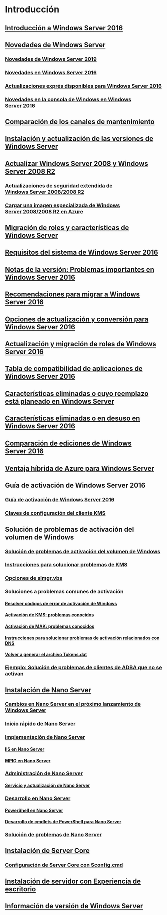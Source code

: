# Introducción
## [Introducción a Windows Server 2016](Server-Basics.md)
## [Novedades de Windows Server](whats-new-in-windows-server.md)
### [Novedades de Windows Server 2019](../get-started-19/whats-new-19.md)
### [Novedades en Windows Server 2016](whats-new-in-windows-server-2016.md)
### [Actualizaciones exprés disponibles para Windows Server 2016](express-updates.md)
### [Novedades en la consola de Windows en Windows Server 2016](whats-new-in-console.md)
## [Comparación de los canales de mantenimiento](..\get-started-19\servicing-channels-19.md)
## [Instalación y actualización de las versiones de Windows Server](Installation-and-Upgrade.md)
## [Actualizar Windows Server 2008 y Windows Server 2008 R2](modernize-windows-server-2008.md)
### [Actualizaciones de seguridad extendida de Windows Server 2008/2008 R2](extended-security-updates.md)
### [Cargar una imagen especializada de Windows Server 2008/2008 R2 en Azure](uploading-specialized-WS08-image-to-azure.md)
## [Migración de roles y características de Windows Server](Migrate-Roles-and-Features.md)
## [Requisitos del sistema de Windows Server 2016](System-Requirements.md)
## [Notas de la versión: Problemas importantes en Windows Server 2016](Windows-Server-2016-GA-Release-Notes.md)
## [Recomendaciones para migrar a Windows Server 2016](Recommendations-moving-to-Server2016.md)
## [Opciones de actualización y conversión para Windows Server 2016](Supported-Upgrade-paths.md)
## [Actualización y migración de roles de Windows Server 2016](Server-Role-Upgradeability-Table.md)
## [Tabla de compatibilidad de aplicaciones de Windows Server 2016](Server-Application-compatibility.md)
## [Características eliminadas o cuyo reemplazo está planeado en Windows Server](../get-started-19/removed-features.md)
## [Características eliminadas o en desuso en Windows Server 2016](Deprecated-Features.md)
## [Comparación de ediciones de Windows Server 2016](2016-Edition-Comparison.md)
## [Ventaja híbrida de Azure para Windows Server](azure-hybrid-benefit.md)
## Guía de activación de Windows Server 2016
### [Guía de activación de Windows Server 2016](Server-2016-activation.md)
### [Claves de configuración del cliente KMS](KMSclientkeys.md)
## Solución de problemas de activación del volumen de Windows
### [Solución de problemas de activación del volumen de Windows](activation-troubleshooting-guide.md)
### [Instrucciones para solucionar problemas de KMS](activation-troubleshoot-kms-general.md)
### [Opciones de slmgr.vbs](activation-slmgr-vbs-options.md)
### Soluciones a problemas comunes de activación
#### [Resolver códigos de error de activación de Windows](activation-error-codes.md)
#### [Activación de KMS: problemas conocidos](activation-troubleshoot-KMS-issues.md)
#### [Activación de MAK: problemas conocidos](activation-troubleshoot-MAK-issues.md)
#### [Instrucciones para solucionar problemas de activación relacionados con DNS](common-troubleshooting-procedures-kms-dns.md)
#### [Volver a generar el archivo Tokens.dat](activation-rebuild-tokens-dat-file.md)
### [Ejemplo: Solución de problemas de clientes de ADBA que no se activan](activation-troubleshoot-adba-clients.md)
## [Instalación de Nano Server](Getting-started-with-Nano-Server.md)
### [Cambios en Nano Server en el próximo lanzamiento de Windows Server](nano-in-semi-annual-channel.md)
### [Inicio rápido de Nano Server](Nano-Server-Quick-start.md)
### [Implementación de Nano Server](Deploy-Nano-Server.md)
#### [IIS en Nano Server](IIS-on-Nano-Server.md)
#### [MPIO en Nano Server](MPIO-on-Nano-Server.md)
### [Administración de Nano Server](Manage-Nano-Server.md)
#### [Servicio y actualización de Nano Server](Update-Nano-Server.md)
### [Desarrollo en Nano Server](Developing-on-Nano-Server.md)
#### [PowerShell en Nano Server](powershell-on-Nano-Server.md)
#### [Desarrollo de cmdlets de PowerShell para Nano Server](Developing-powershell-Cmdlets-for-Nano-Server.md)
### [Solución de problemas de Nano Server](Troubleshooting-Nano-Server.md)
## [Instalación de Server Core](Getting-started-with-Server-Core.md)
### [Configuración de Server Core con Sconfig.cmd](Sconfig-on-WS2016.md)
## [Instalación de servidor con Experiencia de escritorio](Getting-started-with-Server-with-Desktop-Experience.md)
## [Información de versión de Windows Server](windows-server-release-info.md)
